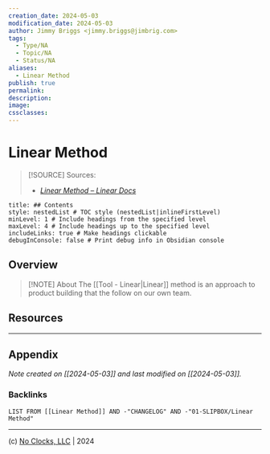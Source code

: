 ```yaml
---
creation_date: 2024-05-03
modification_date: 2024-05-03
author: Jimmy Briggs <jimmy.briggs@jimbrig.com>
tags:
  - Type/NA
  - Topic/NA
  - Status/NA
aliases:
  - Linear Method
publish: true
permalink:
description:
image:
cssclasses:
---
```



# Linear Method

> [!SOURCE] Sources:
> - *[Linear Method – Linear Docs](https://linear.app/docs/linear-method)*

```table-of-contents
title: ## Contents 
style: nestedList # TOC style (nestedList|inlineFirstLevel)
minLevel: 1 # Include headings from the specified level
maxLevel: 4 # Include headings up to the specified level
includeLinks: true # Make headings clickable
debugInConsole: false # Print debug info in Obsidian console
```

## Overview

> [!NOTE] About
> The [[Tool - Linear|Linear]] method is an approach to product building that the follow on our own team.

## Resources

***

## Appendix

*Note created on [[2024-05-03]] and last modified on [[2024-05-03]].*

### Backlinks

```dataview
LIST FROM [[Linear Method]] AND -"CHANGELOG" AND -"01-SLIPBOX/Linear Method"
```

***

(c) [No Clocks, LLC](https://github.com/noclocks) | 2024